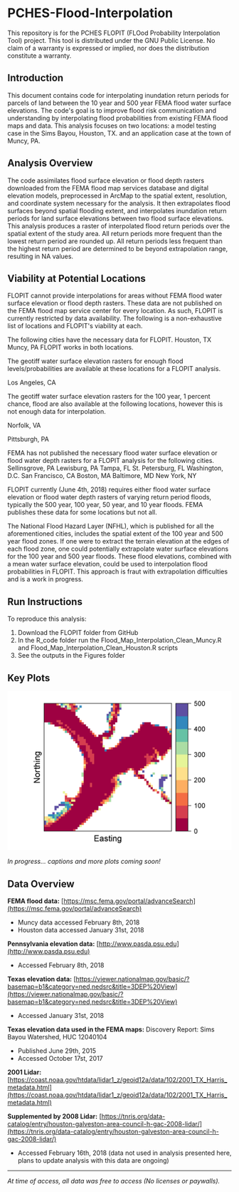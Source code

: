 # PCHES-Flood-Interpolation

This repository is for the PCHES FLOPIT (FLOod Probability Interpolation Tool) project. This tool is distributed under the GNU Public License. No claim of a warranty is expressed or implied, nor does the distribution constitute a warranty.

## Introduction

This document contains code for interpolating inundation return periods for parcels of land between the 10 year and 500 year FEMA flood water surface elevations. The code's goal is to improve flood risk communication and understanding by interpolating flood probabilities from existing FEMA flood maps and data. This analysis focuses on two locations: a model testing case in the Sims Bayou, Houston, TX. and an application case at the town of Muncy, PA.

## Analysis Overview

The code assimilates flood surface elevation or flood depth rasters downloaded from the FEMA flood map services database and digital elevation models, preprocessed in ArcMap to the spatial extent, resolution, and coordinate system necessary for the analysis. It then extrapolates flood surfaces beyond spatial flooding extent, and interpolates inundation return periods for land surface elevations between two flood surface elevations. This analysis produces a raster of interpolated flood return periods over the spatial extent of the study area. All return periods more frequent than the lowest return period are rounded up. All return periods less frequent than the highest return period are determined to be beyond extrapolation range, resulting in NA values.

## Viability at Potential Locations

FLOPIT cannot provide interpolations for areas without FEMA flood water surface elevation or flood depth rasters. These data are not  published on the FEMA flood map service center for every location. As such, FLOPIT is currently restricted by data availability. The following is a non-exhaustive list of locations and FLOPIT's viability at each.

The following cities have the necessary data for FLOPIT.
Houston, TX
Muncy, PA
FLOPIT works in both locations.

The geotiff water surface elevation rasters for enough flood levels/probabilities are available at these locations for a FLOPIT analysis.

Los Angeles, CA

The geotiff water surface elevation rasters for the 100 year, 1 percent chance, flood are also available at the following locations, however this is not enough data for interpolation.

Norfolk, VA

Pittsburgh, PA


FEMA has not published the necessary flood water surface elevation or flood water depth rasters for a FLOPIT analysis for the following cities.
Sellinsgrove, PA
Lewisburg, PA
Tampa, FL
St. Petersburg, FL
Washington, D.C.
San Francisco, CA
Boston, MA
Baltimore, MD
New York, NY

FLOPIT currently (June 4th, 2018) requires either flood water surface elevation or flood water depth rasters of varying return period floods, typically the 500 year, 100 year, 50 year, and 10 year floods. FEMA publishes these data for some locations but not all.

The National Flood Hazard Layer (NFHL), which is published for all the aforementioned cities, includes the spatial extent of the 100 year and 500 year flood zones. If one were to extract the terrain elevation at the edges of each flood zone, one could potentially extrapolate water surface elevations for the 100 year and 500 year floods. These flood elevations, combined with a mean water surface elevation, could be used to interpolation flood probabilities in FLOPIT. This approach is fraut with extrapolation difficulties and is a work in progress.

## Run Instructions

To reproduce this analysis:
1) Download the FLOPIT folder from GitHub
2) In the R_code folder run the Flood_Map_Interpolation_Clean_Muncy.R and Flood_Map_Interpolation_Clean_Houston.R scripts
3) See the outputs in the Figures folder

## Key Plots

![Alt text](/Figures/Muncy_figures/PCHES_Muncy_flood_interpolation_probmap.png)

*In progress... captions and more plots coming soon!*

## Data Overview

**FEMA flood data:** [https://msc.fema.gov/portal/advanceSearch](https://msc.fema.gov/portal/advanceSearch)  
* Muncy data accessed February 8th, 2018
* Houston data accessed January 31st, 2018

**Pennsylvania elevation data:** [http://www.pasda.psu.edu](http://www.pasda.psu.edu)  
* Accessed February 8th, 2018

**Texas elevation data:** [https://viewer.nationalmap.gov/basic/?basemap=b1&category=ned,nedsrc&title=3DEP%20View](https://viewer.nationalmap.gov/basic/?basemap=b1&category=ned,nedsrc&title=3DEP%20View)  
* Accessed January 31st, 2018

**Texas elevation data used in the FEMA maps:** Discovery Report: Sims Bayou Watershed, HUC 12040104  
* Published June 29th, 2015
* Accessed October 17st, 2017

**2001 Lidar:** [https://coast.noaa.gov/htdata/lidar1_z/geoid12a/data/102/2001_TX_Harris_metadata.html](https://coast.noaa.gov/htdata/lidar1_z/geoid12a/data/102/2001_TX_Harris_metadata.html)

**Supplemented by 2008 Lidar:** [https://tnris.org/data-catalog/entry/houston-galveston-area-council-h-gac-2008-lidar/](https://tnris.org/data-catalog/entry/houston-galveston-area-council-h-gac-2008-lidar/)
* Accessed February 16th, 2018 (data not used in analysis presented here, plans to update analysis with this data are ongoing)

---

*At time of access, all data was free to access (No licenses or paywalls).*
